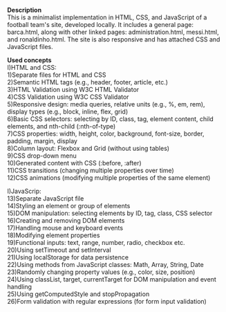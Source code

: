 **Description**  
This is a minimalist implementation in HTML, CSS, and JavaScript of a football team's site, developed locally.
It includes a general page: barca.html, along with other linked pages: administration.html, messi.html, and ronaldinho.html.
The site is also responsive and has attached CSS and JavaScript files.    


**Used concepts**   
I)HTML and CSS:     
1)Separate files for HTML and CSS  
2)Semantic HTML tags (e.g., header, footer, article, etc.)  
3)HTML Validation using W3C HTML Validator  
4)CSS Validation using W3C CSS Validator  
5)Responsive design: media queries, relative units (e.g., %, em, rem), display types (e.g., block, inline, flex, grid)  
6)Basic CSS selectors: selecting by ID, class, tag, element content, child elements, and nth-child (:nth-of-type)  
7)CSS properties: width, height, color, background, font-size, border, padding, margin, display   
8)Column layout: Flexbox and Grid (without using tables)   
9)CSS drop-down menu   
10)Generated content with CSS (:before, :after)   
11)CSS transitions (changing multiple properties over time)  
12)CSS animations (modifying multiple properties of the same element)      

I)JavaScrip:    
13)Separate JavaScript file  
14)Styling an element or group of elements    
15)DOM manipulation: selecting elements by ID, tag, class, CSS selector   
16)Creating and removing DOM elements   
17)Handling mouse and keyboard events   
18)Modifying element properties   
19)Functional inputs: text, range, number, radio, checkbox etc.    
20)Using setTimeout and setInterval  
21)Using localStorage for data persistence  
22)Using methods from JavaScript classes: Math, Array, String, Date   
23)Randomly changing property values (e.g., color, size, position)  
24)Using classList, target, currentTarget for DOM manipulation and event handling   
25)Using getComputedStyle and stopPropagation   
26)Form validation with regular expressions (for form input validation)   



